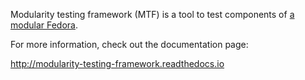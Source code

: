 Modularity testing framework (MTF) is a tool to test components of [a modular Fedora](https://docs.pagure.org/modularity/).

For more information, check out the documentation page:

http://modularity-testing-framework.readthedocs.io
